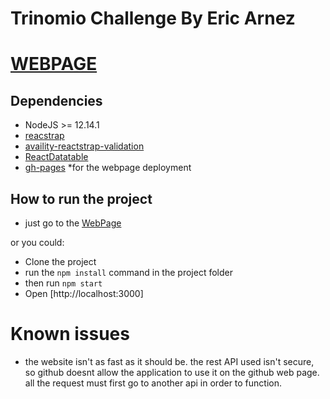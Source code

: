 # Trinomio Challenge By Eric Arnez

# [WEBPAGE](https://ericarnez.github.io/trinomioChallenge/)

## Dependencies

- NodeJS >= 12.14.1
- [reacstrap](https://reactstrap.github.io/)
- [availity-reactstrap-validation](https://availity.github.io/availity-reactstrap-validation/)
- [ReactDatatable](https://www.npmjs.com/package/@ashvin27/react-datatable)
- [gh-pages](https://www.npmjs.com/package/gh-pages) \*for the webpage deployment

## How to run the project

- just go to the [WebPage](https://ericarnez.github.io/trinomioChallenge/)

or you could:

- Clone the project
- run the `npm install` command in the project folder
- then run `npm start`
- Open [http://localhost:3000]

# Known issues

- the website isn't as fast as it should be.
  the rest API used isn't secure, so github doesnt allow the application to use it on the github web page. all the request must first go to another api in order to function.
